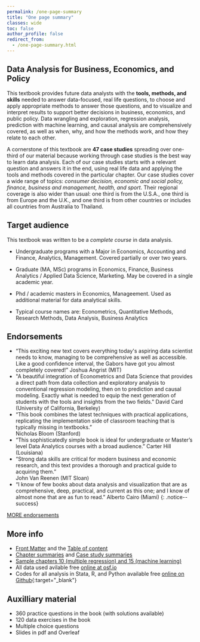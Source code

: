 ```yaml
---
permalink: /one-page-summary
title: "One page summary"
classes: wide
toc: false
author_profile: false
redirect_from:
  - /one-page-summary.html
---
```



## Data Analysis for Business, Economics, and Policy
This textbook provides future data analysts with the **tools, methods, and skills** needed to answer data-focused, real life questions, to choose and apply appropriate methods to answer those questions, and to visualize and interpret results to support better decisions in business, economics, and public policy. Data wrangling and exploration, regression analysis, prediction with machine learning, and causal analysis are comprehensively covered, as well as when, why, and how the methods work, and how they relate to each other. 

A cornerstone of this textbook are **47 case studies** spreading over one-third of our material because working through case studies is the best way to learn data analysis. Each of our case studies starts with a relevant question and answers it in the end, using real life data and applying the tools and methods covered in the particular chapter.  Our case studies cover a wide range of topics: *consumer decision, economic and social policy, finance, business and management, health, and sport*. Their regional coverage is also wider than usual: one third is from the U.S.A., one third is from Europe and the U.K., and one third is from other countries or includes all countries from Australia to Thailand.

## Target audience

This textbook was written to be a *complete course* in data analysis. 
* Undergraduate programs with a Major in Economics, Accounting and Finance, Analytics, Management. Covered partially or over two years. 
* Graduate (MA, MSc) programs in Economics, Finance, Business Analytics / Applied Data Science, Marketing. May be covered in a single academic year. 
* Phd / academic masters in Economics, Manageement. Used as additional material for data analytical skills. 

* Typical course names are: Econometrics, Quantitative Methods, Research Methods, Data Analysis, Business Analytics
 
## Endorsements

* “This exciting new text covers everything today's aspiring data scientist needs to know, managing to be comprehensive as well as accessible.  Like a good confidence interval, the Gabors have got you almost completely covered!”  Joshua Angrist (MIT)
* "A beautiful integration of Econometrics and Data Science that provides a direct path from data collection and exploratory analysis to conventional regression modeling, then on to prediction and causal modeling. Exactly what is needed to equip the next generation of students with the tools and insights from the two fields." David Card (University of California, Berkeley) 
* “This book combines the latest techniques with practical applications, replicating the implementation side of classroom teaching that is typically missing in textbooks.”   
Nicholas Bloom (Stanford)
* “This sophisticatedly simple book is ideal for undergraduate or Master’s level Data Analytics courses with a broad audience.” 
Carter Hill (Louisiana)
* “Strong data skills are critical for modern business and economic research, and this text provides a thorough and practical guide to acquiring them.”   
John Van Reenen (MIT Sloan)
* “I know of few books about data analysis and visualization that are as comprehensive, deep, practical, and current as this one; and I know of almost none that are as fun to read.”  Alberto Cairo (Miami)
{: .notice--success}

[MORE endorsements](endorsements)

## More info
* [Front Matter](https://assets.cambridge.org/97811084/83018/frontmatter/9781108483018_frontmatter.pdf) and the [Table of content](https://assets.cambridge.org/97811084/83018/toc/9781108483018_toc.pdf)    
* [Chapter summaries](/chapters/) and [Case study summaries](/casestudies/)
* [Sample chapters 10 (multiple regression) and 15 (machine learning)](https://www.book2look.com/vbook.aspx?id=9781108483018)   
* All data used avilable free [online at osf.io]((https://osf.io/7epdj/))
* Codes for all analysis in Stata, R, and Python available free [online on Github](https://github.com/gabors-data-analysis/da_case_studies){:target="_blank"} 

## Auxilliary material
* 360 practice questions in the book (with solutions available)
* 120 data exercises in the book
* Multiple choice questions
* Slides in pdf and Overleaf 


